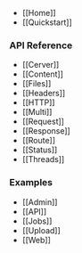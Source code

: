 - [[Home]]
- [[Quickstart]]

### API Reference
- [[Cerver]]
- [[Content]]
- [[Files]]
- [[Headers]]
- [[HTTP]]
- [[Multi]]
- [[Request]]
- [[Response]]
- [[Route]]
- [[Status]]
- [[Threads]]

### Examples
- [[Admin]]
- [[API]]
- [[Jobs]]
- [[Upload]]
- [[Web]]
